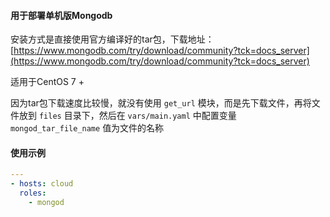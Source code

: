 #### 用于部署单机版Mongodb

安装方式是直接使用官方编译好的tar包，下载地址：[https://www.mongodb.com/try/download/community?tck=docs_server](https://www.mongodb.com/try/download/community?tck=docs_server) 

适用于CentOS 7 + 

因为tar包下载速度比较慢，就没有使用 `get_url` 模块，而是先下载文件，再将文件放到 `files` 目录下，然后在 `vars/main.yaml` 中配置变量 `mongod_tar_file_name` 值为文件的名称

#### 使用示例

```yaml
---
- hosts: cloud
  roles:
    - mongod
```
